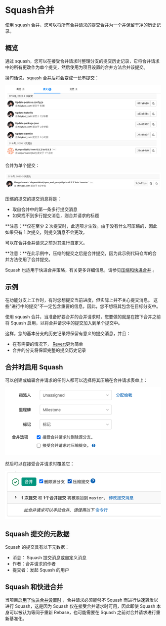 # Squash合并[](#Squash合并 "Permalink")

使用 squash 合并，您可以将所有合并请求的提交合并为一个并保留干净的历史记录。

## 概览[](#overview "Permalink")

通过 squash，您可以在接受合并请求时整理分支的提交历史记录，它将合并请求中的所有更改作为单个提交，然后使用为项目设置的合并方法合并该提交。

换句话说，squash 合并后将会变成一长串提交：

[![List of commits from a merge request](/docs/img/squash_mr_commits.png)](/docs/img/squash_mr_commits.png)

合并为单个提交：

[![A squashed commit followed by a merge commit](/docs/img/squash_squashed_commit.png)](/docs/img/squash_squashed_commit.png)

压缩的提交的提交消息将是：

*   取自合并中的第一条多行提交消息
*   如果找不到多行提交消息，则合并请求的标题

**注意：**仅在至少 2 次提交时，此选项才生效。由于没有什么可压缩的，因此如果只有 1 次提交，则提交消息不会更改。

可以在合并合并请求之前对其进行自定义。

**注意：**在此示例中，压缩的提交之后是合并提交，因为此示例代码仓库的合并方法使用了合并提交。

Squash 也适用于快进合并策略，有关更多详细信息，请参见[压缩和快进合并](#squash-and-fast-forward-merge) 。

## 示例[](#use-cases "Permalink")

在功能分支上工作时，有时您想提交当前进度，但实际上并不关心提交消息。 这些"进行中的提交"不一定包含重要的信息，因此，您不想将其包含在目标分支中。

使用 squash 合并，当准备好要合并的合并请求时，您要做的就是在按下合并之前将 Squash 启用，以将合并请求中的提交加入到单个提交中。

这样，您的基本分支的历史记录将保留有意义的提交消息，并且：

*   在有需要的情况下， [Revert](revert)更为简单
*   合并的分支将保留完整的提交历史记录

## 合并时启用 Squash[](#enabling-squash-for-a-merge-request "Permalink")

可以创建或编辑合并请求的任何人都可以选择将其压缩在合并请求表单上：

[![Squash commits checkbox on edit form](/docs/img/squash_edit_form.png)](/docs/img/squash_edit_form.png)

然后可以在接受合并请求时覆盖它：

[![Squash commits checkbox on accept merge request form](/docs/img/squash_mr_widget.png)](/docs/img/squash_mr_widget.png)

## Squash 提交的元数据[](#commit-metadata-for-squashed-commits "Permalink")

Squash 的提交具有以下元数据：

*   消息： Squash 提交消息或自定义消息
*   作者：合并请求的作者
*   提交者：发起 Squash 的用户

## Squash 和快进合并[](#squash-and-fast-forward-merge "Permalink")

当项目[启用](fast_forward#enabling-fast-forward-merges)了[快进合并设置时](fast_forward#enabling-fast-forward-merges) ，合并请求必须能够不 Squash 而进行快速转发以进行 Squash，这是因为 Squash 仅在接受合并请求时可用，因此即使 Squash 本身可以被认为等同于重新 Rebase，也可能需要在 Squash 之前对合并请求进行重新基准化。
